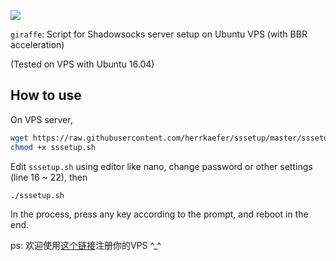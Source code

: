 ![](https://encrypted-tbn0.gstatic.com/images?q=tbn:ANd9GcTiAcG9QO7XhF4SvFt1T5IbZUjhWH7DBMsVQlbHxLcgu8zjenEH)

`giraffe`: Script for Shadowsocks server setup on Ubuntu VPS (with BBR acceleration)

(Tested on VPS with Ubuntu 16.04)

## How to use

On VPS server,

```sh
wget https://raw.githubusercontent.com/herrkaefer/sssetup/master/sssetup.sh
chmod +x sssetup.sh
```
Edit `sssetup.sh` using editor like nano, change password or other settings (line 16 ~ 22), then 
```sh
./sssetup.sh
```

In the process, press any key according to the prompt, and reboot in the end.



ps: 欢迎使用[这个链接](http://www.vultr.com/?ref=7078895)注册你的VPS ^_^